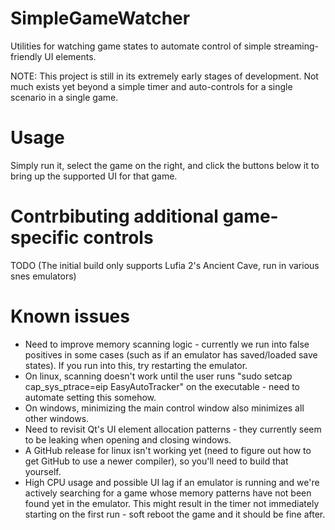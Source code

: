 # SimpleGameWatcher
Utilities for watching game states to automate control of simple streaming-friendly UI elements.

NOTE: This project is still in its extremely early stages of development.  Not much exists yet beyond a simple timer and auto-controls for a single scenario in a single game.

# Usage
Simply run it, select the game on the right, and click the buttons below it to bring up the supported UI for that game.

# Contrbibuting additional game-specific controls
TODO (The initial build only supports Lufia 2's Ancient Cave, run in various snes emulators)

# Known issues
- Need to improve memory scanning logic - currently we run into false positives in some cases (such as if an emulator has saved/loaded save states).  If you run into this, try restarting the emulator.
- On linux, scanning doesn't work until the user runs "sudo setcap cap_sys_ptrace=eip EasyAutoTracker" on the executable - need to automate setting this somehow.
- On windows, minimizing the main control window also minimizes all other windows.
- Need to revisit Qt's UI element allocation patterns - they currently seem to be leaking when opening and closing windows.
- A GitHub release for linux isn't working yet (need to figure out how to get GitHub to use a newer compiler), so you'll need to build that yourself.
- High CPU usage and possible UI lag if an emulator is running and we're actively searching for a game whose memory patterns have not been found yet in the emulator.  This might result in the timer not immediately starting on the first run - soft reboot the game and it should be fine after.
